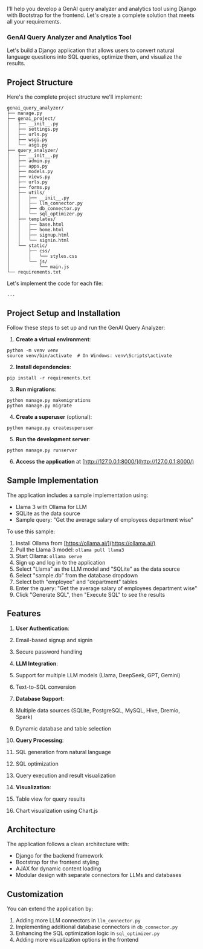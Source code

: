 I'll help you develop a GenAI query analyzer and analytics tool using Django with Bootstrap for the frontend. Let's create a complete solution that meets all your requirements.

### GenAI Query Analyzer and Analytics Tool

Let's build a Django application that allows users to convert natural language questions into SQL queries, optimize them, and visualize the results.

## Project Structure

Here's the complete project structure we'll implement:

```plaintext
genai_query_analyzer/
├── manage.py
├── genai_project/
│   ├── __init__.py
│   ├── settings.py
│   ├── urls.py
│   ├── wsgi.py
│   └── asgi.py
├── query_analyzer/
│   ├── __init__.py
│   ├── admin.py
│   ├── apps.py
│   ├── models.py
│   ├── views.py
│   ├── urls.py
│   ├── forms.py
│   ├── utils/
│   │   ├── __init__.py
│   │   ├── llm_connector.py
│   │   ├── db_connector.py
│   │   └── sql_optimizer.py
│   ├── templates/
│   │   ├── base.html
│   │   ├── home.html
│   │   ├── signup.html
│   │   └── signin.html
│   └── static/
│       ├── css/
│       │   └── styles.css
│       └── js/
│           └── main.js
└── requirements.txt
```

Let's implement the code for each file:

```typescriptreact project="genai_query_analyzer"
...
```

## Project Setup and Installation

Follow these steps to set up and run the GenAI Query Analyzer:

1. **Create a virtual environment**:

```shellscript
python -m venv venv
source venv/bin/activate  # On Windows: venv\Scripts\activate
```


2. **Install dependencies**:

```shellscript
pip install -r requirements.txt
```


3. **Run migrations**:

```shellscript
python manage.py makemigrations
python manage.py migrate
```


4. **Create a superuser** (optional):

```shellscript
python manage.py createsuperuser
```


5. **Run the development server**:

```shellscript
python manage.py runserver
```


6. **Access the application** at [http://127.0.0.1:8000/](http://127.0.0.1:8000/)


## Sample Implementation

The application includes a sample implementation using:

- Llama 3 with Ollama for LLM
- SQLite as the data source
- Sample query: "Get the average salary of employees department wise"


To use this sample:

1. Install Ollama from [https://ollama.ai/](https://ollama.ai/)
2. Pull the Llama 3 model: `ollama pull llama3`
3. Start Ollama: `ollama serve`
4. Sign up and log in to the application
5. Select "Llama" as the LLM model and "SQLite" as the data source
6. Select "sample.db" from the database dropdown
7. Select both "employee" and "department" tables
8. Enter the query: "Get the average salary of employees department wise"
9. Click "Generate SQL", then "Execute SQL" to see the results


## Features

1. **User Authentication**:

1. Email-based signup and signin
2. Secure password handling



2. **LLM Integration**:

1. Support for multiple LLM models (Llama, DeepSeek, GPT, Gemini)
2. Text-to-SQL conversion



3. **Database Support**:

1. Multiple data sources (SQLite, PostgreSQL, MySQL, Hive, Dremio, Spark)
2. Dynamic database and table selection



4. **Query Processing**:

1. SQL generation from natural language
2. SQL optimization
3. Query execution and result visualization



5. **Visualization**:

1. Table view for query results
2. Chart visualization using Chart.js





## Architecture

The application follows a clean architecture with:

- Django for the backend framework
- Bootstrap for the frontend styling
- AJAX for dynamic content loading
- Modular design with separate connectors for LLMs and databases


## Customization

You can extend the application by:

1. Adding more LLM connectors in `llm_connector.py`
2. Implementing additional database connectors in `db_connector.py`
3. Enhancing the SQL optimization logic in `sql_optimizer.py`
4. Adding more visualization options in the frontend


